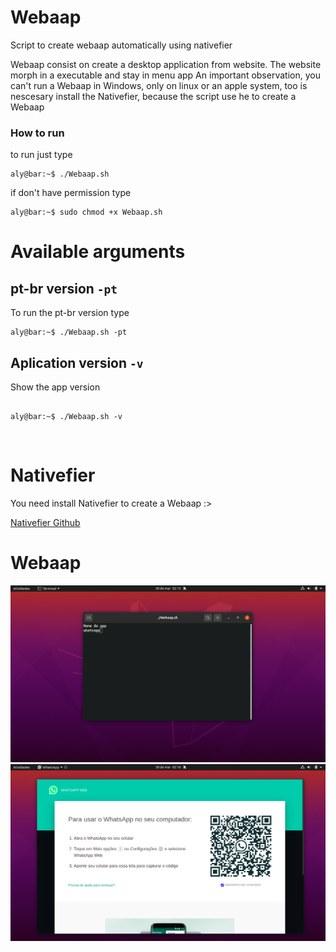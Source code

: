 # Webaap

Script to create webaap automatically using nativefier

Webaap consist on create a desktop application from website.
The website morph in a executable and stay in menu app
An important observation, you can't run a Webaap in Windows,
only on linux or an apple system, too is nescesary install the Nativefier, 
because the script use he to create a Webaap

### How to run 

to run just type


```console
aly@bar:~$ ./Webaap.sh
```


if don't have permission type


```console
aly@bar:~$ sudo chmod +x Webaap.sh
```



# Available arguments 

## pt-br version `-pt`

To run the pt-br version type


```console
aly@bar:~$ ./Webaap.sh -pt
```


## Aplication version `-v`

Show the app version

```console

aly@bar:~$ ./Webaap.sh -v

```


<br/>

# Nativefier

You need install Nativefier to create a Webaap :>


[Nativefier Github](https://github.com/nativefier/nativefier)

# Webaap

![image](assets/screenshot1.png)
![image](assets/screenshot2.png)

